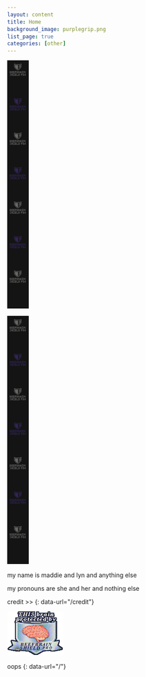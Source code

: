 ```yaml
---
layout: content
title: Home
background_image: purplegrip.png
list_page: true
categories: [other]
---
```

<p class="free image" style="--top: 0px; --left: 0px; ">
    <img src="/resources/images/beefbrainshield.png">
</p>

<p class="free image" style="--top: 0px; --right: 0px; ">
    <img src="/resources/images/beefbrainshield.png">
</p>

<div class="free" markdown="1" style="--left: 52px; --top: 0px;">
my name is maddie and lyn and anything else 

my pronouns are she and her and nothing else 

credit \>> 
{: data-url="/credit"} 
</div>

<p class="free image" style="--left: 82px; --top: 100px; ">
    <img src="/resources/images/beefbrainshieldbadge.png">
</p>



<div class="free" markdown="1" style="--left: 52px; --bottom: 0px; --width: 196px; --text-align: center;">
oops
{: data-url="/"}
</div>
